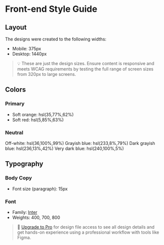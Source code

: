 # Front-end Style Guide

## Layout

The designs were created to the following widths:

- Mobile: 375px
- Desktop: 1440px

> 💡 These are just the design sizes. Ensure content is responsive and meets WCAG requirements by testing the full range of screen sizes from 320px to large screens.

## Colors

### Primary

- Soft orange: hsl(35,77%,62%)
- Soft red: hsl(5,85%,63%)

### Neutral

Off-white: hsl(36,100%,99%)
Grayish blue: hsl(233,8%,79%)
Dark grayish blue: hsl(236,13%,42%)
Very dark blue: hsl(240,100%,5%)

## Typography

### Body Copy

- Font size (paragraph): 15px

### Font

- Family: [Inter](https://fonts.google.com/specimen/Inter)
- Weights: 400, 700, 800

> 💎 [Upgrade to Pro](https://www.frontendmentor.io/pro?ref=style-guide) for design file access to see all design details and get hands-on experience using a professional workflow with tools like Figma.
